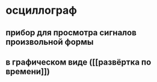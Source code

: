 # осциллограф
## прибор для просмотра сигналов произвольной формы
## в графическом виде ([[развёртка по времени]])
